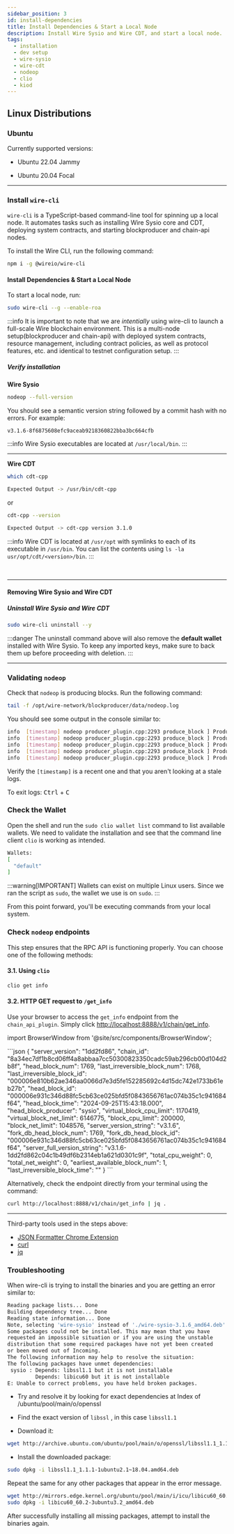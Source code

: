 ```yaml
---
sidebar_position: 3
id: install-dependencies
title: Install Dependencies & Start a Local Node
description: Install Wire Sysio and Wire CDT, and start a local node.
tags:
  - installation 
  - dev setup
  - wire-sysio
  - wire-cdt
  - nodeop
  - clio
  - kiod
---
```


## Linux Distributions

### Ubuntu

Currently supported versions:

- Ubuntu 22.04 Jammy

- Ubuntu 20.04 Focal

***

### Install `wire-cli`

`wire-cli` is a TypeScript-based command-line tool for spinning up a local node. It automates tasks such as installing Wire Sysio core and CDT, deploying system contracts, and starting blockproducer and chain-api nodes.

To install the Wire CLI, run the following command:

```sh
npm i -g @wireio/wire-cli
```

#### Install Dependencies & Start a Local Node

To start a local node, run:

```sh
sudo wire-cli --g --enable-roa
```

:::info
It is important to note that we are *intentially* using wire-cli to launch a full-scale Wire blockchain environment. This is a multi-node setup(blockproducer and chain-api) with deployed system contracts, resource management, including contract policies, as well as protocol features, etc. and identical to testnet configuration setup.
:::

##### Verify installation

**Wire Sysio**

```sh
nodeop --full-version
```

You should see a semantic version string followed by a commit hash with no errors. For example:

```console
v3.1.6-8f6875608efc9aceab9218360822bba3bc664cfb
```

:::info
Wire Sysio executables are located at `/usr/local/bin`.
:::
***

**Wire CDT**

```sh
which cdt-cpp

Expected Output -> /usr/bin/cdt-cpp
```

or

```sh
cdt-cpp --version

Expected Output -> cdt-cpp version 3.1.0
```

:::info
Wire CDT is located at `/usr/opt` with symlinks to each of its executable in `/usr/bin`. You can list the contents using `ls -la usr/opt/cdt/<version>/bin`.
:::

&nbsp;

***

#### Removing Wire Sysio and Wire CDT

##### Uninstall Wire Sysio and Wire CDT

```sh
sudo wire-cli uninstall --y 
```

:::danger
The uninstall command above will also remove the **default wallet** installed with Wire Sysio. To keep any imported keys, make sure to back them up before proceeding with deletion.
:::
***

### Validating `nodeop`

Check that `nodeop` is producing blocks. Run the following command:

```bash
tail -f /opt/wire-network/blockproducer/data/nodeop.log
```

You should see some output in the console similar to:

```bash
info  [timestamp] nodeop producer_plugin.cpp:2293 produce_block ] Produced block b50adde5943bdde1... #44 at [timestamp] signed by sysio [trxs: 0, lib: 43, confirmed: 0]
info  [timestamp] nodeop producer_plugin.cpp:2293 produce_block ] Produced block 39b2a4fef9db084f... #45 at [timestamp] signed by sysio [trxs: 0, lib: 44, confirmed: 0]
info  [timestamp] nodeop producer_plugin.cpp:2293 produce_block ] Produced block cd23d3646d0166dc... #46 at [timestamp] signed by sysio [trxs: 0, lib: 45, confirmed: 0]
info  [timestamp] nodeop producer_plugin.cpp:2293 produce_block ] Produced block 14bd99c3c3ffd441... #47 at [timestamp] signed by sysio [trxs: 0, lib: 46, confirmed: 0]
info  [timestamp] nodeop producer_plugin.cpp:2293 produce_block ] Produced block 2e5fb9d0f2dce119... #48 at [timestamp] signed by sysio [trxs: 0, lib: 47, confirmed: 0]
```

Verify the `[timestamp]` is a recent one and that you aren't looking at a stale logs.

To exit logs: <kbd>Ctrl</kbd> + <kbd>C</kbd>

### Check the Wallet

Open the shell and run the `sudo clio wallet list` command to list available wallets. We need to validate the installation and see that the command line client `clio` is working as intended.

```bash
Wallets:
[
  "default"
]
```

:::warning[IMPORTANT]
Wallets can exist on multiple Linux users. Since we ran the script as `sudo`, the wallet we use is on `sudo`.
:::

From this point forward, you'll be executing commands from your local system.

### Check `nodeop` endpoints

This step ensures that the RPC API is functioning properly. You can choose one of the following methods:

#### 3.1. Using `clio`

```bash
clio get info 
```

#### 3.2. HTTP GET request to `/get_info`

Use your browser to access the `get_info` endpoint from the `chain_api_plugin`. Simply click [http://localhost:8888/v1/chain/get_info](http://localhost:8888/v1/chain/get_info).

import BrowserWindow from '@site/src/components/BrowserWindow';

<BrowserWindow url="http://localhost:8888/v1/chain/get_info">
     ```json
       {
            "server_version": "1dd2fd86",
            "chain_id": "8a34ec7df1b8cd06ff4a8abbaa7cc50300823350cadc59ab296cb00d104d2b8f",
            "head_block_num": 1769,
            "last_irreversible_block_num": 1768,
            "last_irreversible_block_id": "000006e810b62ae346aa0066d7e3d5fe152285692c4d15dc742e1733b61eb27b",
            "head_block_id": "000006e931c346d88fc5cb63ce025bfd5f0843656761ac074b35c1c941684f64",
            "head_block_time": "2024-09-25T15:43:18.000",
            "head_block_producer": "sysio",
            "virtual_block_cpu_limit": 1170419,
            "virtual_block_net_limit": 6146775,
            "block_cpu_limit": 200000,
            "block_net_limit": 1048576,
            "server_version_string": "v3.1.6",
            "fork_db_head_block_num": 1769,
            "fork_db_head_block_id": "000006e931c346d88fc5cb63ce025bfd5f0843656761ac074b35c1c941684f64",
            "server_full_version_string": "v3.1.6-1dd2fd862c04c1b49df6b2314eb1a621d0301c9f",
            "total_cpu_weight": 0,
            "total_net_weight": 0,
            "earliest_available_block_num": 1,
            "last_irreversible_block_time": "<timestamp>"
        }
   ```
 </BrowserWindow>

Alternatively, check the endpoint directly from your terminal using the command:

```sh
curl http://localhost:8888/v1/chain/get_info | jq .
```

---

Third-party tools used in the steps above:

- [JSON Formatter Chrome Extension](https://chromewebstore.google.com/detail/json-formatter/bcjindcccaagfpapjjmafapmmgkkhgoa?hl=en)
- [curl](https://curl.se/)
- [jq](https://jqlang.github.io/jq/download/)

### Troubleshooting

When wire-cli is trying to install the binaries and you are getting an error similar to:

```bash
Reading package lists... Done
Building dependency tree... Done
Reading state information... Done
Note, selecting 'wire-sysio' instead of './wire-sysio-3.1.6_amd64.deb'
Some packages could not be installed. This may mean that you have
requested an impossible situation or if you are using the unstable
distribution that some required packages have not yet been created
or been moved out of Incoming.
The following information may help to resolve the situation:
The following packages have unmet dependencies:
 sysio : Depends: libssl1.1 but it is not installable
         Depends: libicu60 but it is not installable
E: Unable to correct problems, you have held broken packages.
```

- Try and resolve it by looking for exact dependencies at Index of /ubuntu/pool/main/o/openssl

- Find the exact version of `libssl` , in this case `libssl1.1`

- Download it:

``` bash
wget http://archive.ubuntu.com/ubuntu/pool/main/o/openssl/libssl1.1_1.1.1-1ubuntu2.1\~18.04.amd64.deb
```

- Install the downloaded package:

```bash
sudo dpkg -i libssl1.1_1.1.1-1ubuntu2.1~18.04.amd64.deb
```

Repeat the same for any other packages that appear in the error message.

```bash
wget http://mirrors.edge.kernel.org/ubuntu/pool/main/i/icu/libicu60_60.2-3ubuntu3.1_amd64.deb
sudo dpkg -i libicu60_60.2-3ubuntu3.2_amd64.deb
```

After successfully installing all missing packages, attempt to install the binaries again.
